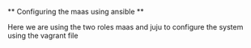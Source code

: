 ** Configuring the maas using ansible **

Here we are using the two roles maas and juju to configure the system using the vagrant file
